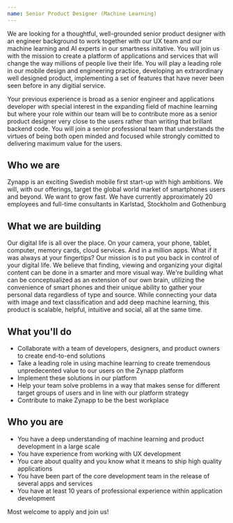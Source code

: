 ```yaml
---
name: Senior Product Designer (Machine Learning)
---
```

We are looking for a thoughtful, well-grounded senior product designer with an engineer background to work together with our UX team and our machine learning and AI experts in our smartness initative. You will join us with the mission to create a platform of applications and services that will change the way millions of people live their life. You will play a leading role in our mobile design and engineering practice, developing an extraordinary well designed product, implementing a set of features that have never been seen before in any digitial service. 

Your previous experience is broad as a senior engineer and applications developer with special interest in the expanding field of machine learning but where your role within our team will be to contribute more as a senior product designer very close to the users rather than writing that brillant backend code. You will join a senior professional team that understands the virtues of being both open minded and focused while strongly comitted to delivering maximum value for the users. 

## Who we are

Zynapp is an exciting Swedish mobile first start-up with high ambitions. We will, with our offerings, target the global world market of smartphones users and beyond. We want to grow fast. We have currently approximately 20 employees and full-time consultants in Karlstad, Stockholm and Gothenburg

## What we are building

Our digital life is all over the place. On your camera, your phone, tablet, computer, memory cards, cloud services. And in a million apps. What if it was always at your fingertips? Our mission is to put you back in control of your digital life. We believe that finding, viewing and organizing your digital content can be done in a smarter and more visual way. We're building what can be conceptualized as an extension of our own brain, utilizing the convenience of smart phones and their unique ability to gather your personal data regardless of type and source. While connecting your data with image and text classification and add deep machine learning, this product is scalable, helpful, intuitive and social, all at the same time.

## What you'll do

-   Collaborate with a team of developers, designers, and product owners to create end-to-end solutions
-   Take a leading role in using machine learning to create tremendous unpredecented value to our users on the Zynapp platform
-   Implement these solutions in our platform
-   Help your team solve problems in a way that makes sense for different target groups of users and in line with our platform strategy 
-   Contribute to make Zynapp to be the best workplace

## Who you are

-   You have a deep understanding of machine learning and product development in a large scale 
-   You have experience from working with UX development
-   You care about quality and you know what it means to ship high quality applications
-   You have been part of the core development team in the release of several apps and services
-   You have at least 10 years of professional experience within application development

Most welcome to apply and join us!